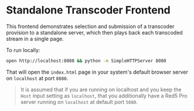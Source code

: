 # Standalone Transcoder Frontend

This frontend demonstrates selection and submission of a transcoder provision to a standalone server, which then plays back each transcoded stream in a single page.

To run locally:

```sh
open http://localhost:8080 && python -m SimpleHTTPServer 8080
```

That will open the `index.html` page in your system's default browser server on `localhost` at port `8080`.

> It is assumed that if you are running on localhost and you keep the `Host` input setting as `localhost`, that you additionally have a Red5 Pro server running on `localhost` at default port `5080`.
